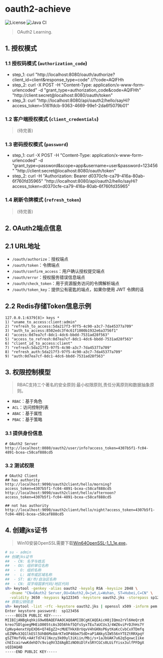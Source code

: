 # oauth2-achieve

![License](https://img.shields.io/badge/License-MIT-green.svg)
![Java CI](https://github.com/aaric/oauth2-achieve/workflows/Java%20CI/badge.svg)

> OAuth2 Learning.

## 1. 授权模式

### 1.1 授权码模式 (`authorization_code`)

- step_1: curl "http://localhost:8080/oauth/authorize?client_id=client&response_type=code"  //?code=AQlFHh
- step_2: curl -X POST -H "Content-Type: application/x-www-form-urlencoded" -d "grant_type=authorization_code&code=AQlFHh" "http://client:secret@localhost:8080/oauth/token"
- step_3: curl "http://localhost:8080/api/oauth2/hello/sayHi?access_token=5161fdcb-9363-4669-99e1-2da6f5079b01"

### 1.2 客户端授权模式 (`client_credentials`)

> (待完善)

### 1.3 密码授权模式 (`password`)

- step_1: curl -X POST -H "Content-Type: application/x-www-form-urlencoded" -d "grant_type=password&scope=app&username=user&password=123456" "http://client:secret@localhost:8080/oauth/token"
- step_2: curl -H "Authorization: Bearer d0370cfe-ca79-416a-80ab-6f760fd35965" "http://localhost:8080/api/oauth2/hello/sayHi?access_token=d0370cfe-ca79-416a-80ab-6f760fd35965"

### 1.4 刷新令牌模式 (`refresh_token`)

> (待完善)

## 2. OAuth2端点信息

## 2.1 URL地址

- `/oauth/authorize`：授权端点
- `/oauth/token`：令牌端点
- `/oauth/confirm_access`：用户确认授权提交端点
- `/oauth/error`：授权服务错误信息端点
- `/oauth/check_token`：用于资源服务访问的令牌解析端点
- `/oauth/token_key`：提供公有密匙的端点，如果你使用 JWT 令牌的话

## 2.2 Redis存储Token信息示例

```redis
127.0.0.1:6379[8]> keys *
1) "uname_to_access:client:admin"
2) "refresh_to_access:5da217f3-97f5-4c90-a3c7-7da45377a709"
3) "auth_to_access:8502edc3f4c61f1000b1932e6a3756f1"
4) "access:0d7ea7cf-8dc1-4dc6-bbdd-7531ad28f563"
5) "access_to_refresh:0d7ea7cf-8dc1-4dc6-bbdd-7531ad28f563"
6) "client_id_to_access:client"
7) "refresh:5da217f3-97f5-4c90-a3c7-7da45377a709"
8) "refresh_auth:5da217f3-97f5-4c90-a3c7-7da45377a709"
9) "auth:0d7ea7cf-8dc1-4dc6-bbdd-7531ad28f563"
```

## 3. 权限控制模型

> RBAC支持三个著名的安全原则:最小权限原则,责任分离原则和数据抽象原则。

- `RBAC`：基于角色
- `ACL`：访问控制列表
- `ABAC`：基于属性
- `PBAC`：基于策略

### 3.1 提供身份信息

```text
# OAuth2 Server
http://localhost:8080/oauth2/user/info?access_token=4307b5f1-fc04-4891-bcea-c58caf888cd5
```

### 3.2 测试权限

```text
# OAuth2 Client
## has authority
http://localhost:9090/oauth2client/hello/morning?access_token=4307b5f1-fc04-4891-bcea-c58caf888cd5
http://localhost:9090/oauth2client/hello/afternoon?access_token=4307b5f1-fc04-4891-bcea-c58caf888cd5

## not has authority
http://localhost:9090/oauth2client/hello/night?access_token=4307b5f1-fc04-4891-bcea-c58caf888cd5
```

## 4. 创建jks证书

> Win10安装OpenSSL需要下载[Win64OpenSSL-1_1_1e.exe](http://slproweb.com/products/Win32OpenSSL.html)。

```bash
# su - admin
## 创建jks证书
##  - CN: 名字与姓氏
##  - OU: 组织单位名称
##  -  O: 组织名称
##  -  L: 城市或区域名称
##  - ST: 省/市/自治区名称
##  - CN: 双字母国家代码/地区代码
sh> keytool -genkey -alias oauth2 -keyalg RSA -keysize 2048 \
  -dname "CN=OAuth2 Server,OU=OAuth2,O=jwt,L=Wuhan, ST=Hubei,C=CN" \
  -validity 3650 -keypass kp123345 -keystore oauth2.jks -storepass sp123456
## 获取公钥信息
sh> keytool -list -rfc -keystore oauth2.jks | openssl x509 -inform pem -pubkey
Enter keystore password:  sp123456
-----BEGIN PUBLIC KEY-----
MIIBIjANBgkqhkiG9w0BAQEFAAOCAQ8AMIIBCgKCAQEAicH8jIQmo2rVl6HeQrzR
kreo7SDlgoegMHEiO005tcAs3O56hkf5QfsSyxTEu7aUCUs3/4WZ6viPrDJhHs7Y
CpNvp4enxtVpEXD6+Q74EgZ2+cMUETHkX8rUqvV4hGKNsP6ytKoKcCvbCxXTDmfq
uEZNMvX3Q1lkESl5UhB6Mx8ArKTeOP46bm75dD+aP1ANkySIW556nYTEZtRRXpqY
g5ZTHofVOL+AAtTd741lNxzy3k09yl3iKiin/Mbj/s+1aJbUAK7u62q5gxwcIike
chEIcairwwKdehD7c9viq9V3ZdAgBIzNO0iDlFxSRYCGCs0LUifYisx3ulfPFDgX
sQIDAQAB
-----END PUBLIC KEY-----
```
